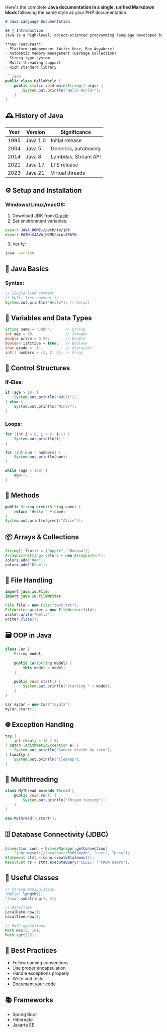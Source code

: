 Here's the complete **Java documentation in a single, unified Markdown block** following the same style as your PHP documentation:

```markdown
# Java Language Documentation

## 📜 Introduction
Java is a high-level, object-oriented programming language developed by Sun Microsystems (now Oracle).

**Key Features**:
- Platform independent (Write Once, Run Anywhere)
- Automatic memory management (Garbage Collection)
- Strong type system
- Multi-threading support
- Rich standard library

```java
public class HelloWorld {
    public static void main(String[] args) {
        System.out.println("Hello World!");
    }
}
```

## 🕰️ History of Java
| Year | Version | Significance |
|------|---------|--------------|
| 1995 | Java 1.0 | Initial release |
| 2004 | Java 5 | Generics, autoboxing |
| 2014 | Java 8 | Lambdas, Stream API |
| 2021 | Java 17 | LTS release |
| 2023 | Java 21 | Virtual threads |

## ⚙️ Setup and Installation
### Windows/Linux/macOS:
1. Download JDK from [Oracle](https://www.oracle.com/java/technologies/downloads/)
2. Set environment variables:
```bash
export JAVA_HOME=/path/to/jdk
export PATH=$JAVA_HOME/bin:$PATH
```
3. Verify:
```bash
java -version
```

## 🧠 Java Basics
### Syntax:
```java
// Single-line comment
/* Multi-line comment */
System.out.println("Hello"); // Output
```

## 🧮 Variables and Data Types
```java
String name = "John";      // String
int age = 30;              // Integer
double price = 9.99;       // Double
boolean isActive = true;   // Boolean
char grade = 'A';          // Character
int[] numbers = {1, 2, 3}; // Array
```

## 🔁 Control Structures
### If-Else:
```java
if (age > 18) {
    System.out.println("Adult");
} else {
    System.out.println("Minor");
}
```

### Loops:
```java
for (int i = 0; i < 5; i++) {
    System.out.println(i);
}

for (int num : numbers) {
    System.out.println(num);
}

while (age < 100) {
    age++;
}
```

## 🧱 Methods
```java
public String greet(String name) {
    return "Hello " + name;
}
System.out.println(greet("Alice"));
```

## 📦 Arrays & Collections
```java
String[] fruits = {"Apple", "Banana"};
ArrayList<String> colors = new ArrayList<>();
colors.add("Red");
colors.add("Blue");
```

## 📁 File Handling
```java
import java.io.File;
import java.io.FileWriter;

File file = new File("test.txt");
FileWriter writer = new FileWriter(file);
writer.write("Hello");
writer.close();
```

## 🗃️ OOP in Java
```java
class Car {
    String model;
    
    public Car(String model) {
        this.model = model;
    }
    
    public void start() {
        System.out.println("Starting " + model);
    }
}

Car myCar = new Car("Toyota");
myCar.start();
```

## 🌐 Exception Handling
```java
try {
    int result = 10 / 0;
} catch (ArithmeticException e) {
    System.out.println("Cannot divide by zero");
} finally {
    System.out.println("Cleanup");
}
```

## 🧵 Multithreading
```java
class MyThread extends Thread {
    public void run() {
        System.out.println("Thread running");
    }
}

new MyThread().start();
```

## 🗄️ Database Connectivity (JDBC)
```java
Connection conn = DriverManager.getConnection(
    "jdbc:mysql://localhost:3306/mydb", "user", "pass");
Statement stmt = conn.createStatement();
ResultSet rs = stmt.executeQuery("SELECT * FROM users");
```

## 🧰 Useful Classes
```java
// String manipulation
"Hello".length();
"Java".substring(1, 3);

// Date/time
LocalDate.now();
LocalTime.now();

// Math operations
Math.max(5, 10);
Math.sqrt(25);
```

## 🚦 Best Practices
- Follow naming conventions
- Use proper encapsulation
- Handle exceptions properly
- Write unit tests
- Document your code

## 📚 Frameworks
- Spring Boot
- Hibernate
- Jakarta EE
